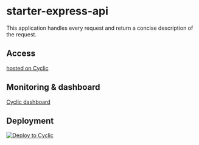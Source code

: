 # starter-express-api
This application handles every request and return a concise description of the request.

## Access
[hosted on Cyclic](https://dull-puce-anemone-coat.cyclic.app/)

## Monitoring & dashboard
[Cyclic dashboard](https://app.cyclic.sh/#/app/gliluaume-starter-express-api/overview)

## Deployment

[![Deploy to Cyclic](https://deploy.cyclic.app/button.svg)](https://deploy.cyclic.app/)

